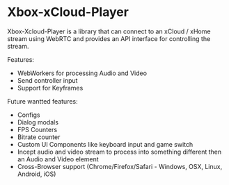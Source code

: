 # Xbox-xCloud-Player

Xbox-Xcloud-Player is a library that can connect to an xCloud / xHome stream using WebRTC and provides an API interface for controlling the stream.

Features:
- WebWorkers for processing Audio and Video
- Send controller input
- Support for Keyframes

Future wantted features:
- Configs
- Dialog modals
- FPS Counters
- Bitrate counter
- Custom UI Components like keyboard input and game switch
- Incept audio and video stream to process into something different then an Audio and Video element
- Cross-Browser support (Chrome/Firefox/Safari - Windows, OSX, Linux, Android, iOS)